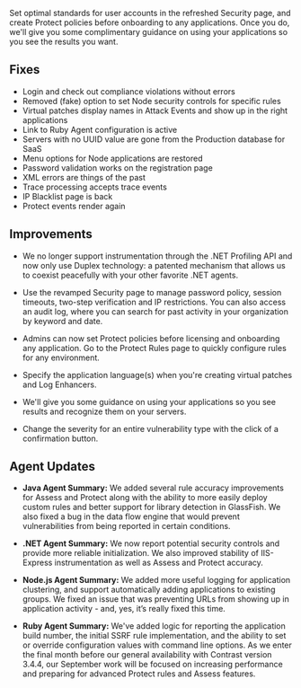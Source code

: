 <!--
title: "Contrast 3.4.3 - August 2017"
description: "Contrast 3.4.3 August 2017"
tags: "3.4.3 August Release Notes"
-->

Set optimal standards for user accounts in the refreshed Security page, and create Protect policies before onboarding to any applications. Once you do, we'll give you some complimentary guidance on using your applications so you see the results you want.  

## Fixes

* Login and check out compliance violations without errors
* Removed (fake) option to set Node security controls for specific rules 
* Virtual patches display names in Attack Events and show up in the right applications
* Link to Ruby Agent configuration is active 
* Servers with no UUID value are gone from the Production database for SaaS
* Menu options for Node applications are restored 
* Password validation works on the registration page
* XML errors are things of the past
* Trace processing accepts trace events  
* IP Blacklist page is back  
* Protect events render again 

## Improvements 

* We no longer support instrumentation through the .NET Profiling API and now only use Duplex technology: a patented mechanism that allows us to coexist peacefully with your other favorite .NET agents.
 
* Use the revamped Security page to manage password policy, session timeouts, two-step verification and IP restrictions. You can also access an audit log, where you can search for past activity in your organization by keyword and date.
 
* Admins can now set Protect policies before licensing and onboarding any application. Go to the Protect Rules page to quickly configure rules for any environment.

* Specify the application language(s) when you're creating virtual patches and Log Enhancers. 

* We'll give you some guidance on using your applications so you see results and recognize them on your servers.

* Change the severity for an entire vulnerability type with the click of a confirmation button. 

## Agent Updates

* **Java Agent Summary:** We added several rule accuracy improvements for Assess and Protect along with the ability to more easily deploy custom rules and better support for library detection in GlassFish. We also fixed a bug in the data flow engine that would prevent vulnerabilities from being reported in certain conditions.

* **.NET Agent Summary:** We now report potential security controls and provide more reliable initialization. We also improved stability of IIS-Express instrumentation as well as Assess and Protect accuracy.

* **Node.js Agent Summary:** We added more useful logging for application clustering, and support automatically adding applications to existing groups. We fixed an issue that was preventing URLs from showing up in application activity - and, yes, it’s really fixed this time.

* **Ruby Agent Summary:** We've added logic for reporting the application build number, the initial SSRF rule implementation, and the ability to set or override configuration values with command line options. As we enter the final month before our general availability with Contrast version 3.4.4, our September work will be focused on increasing performance and preparing for advanced Protect rules and Assess features.






